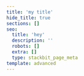 ```yaml
---
title: 'my title'
hide_title: true
sections: []
seo:
  title: 'hey'
  description: ''
  robots: []
  extra: []
  type: stackbit_page_meta
template: advanced
---
```

